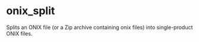 # onix_split
Splits an ONIX file (or a Zip archive containing onix files) into single-product ONIX files.
